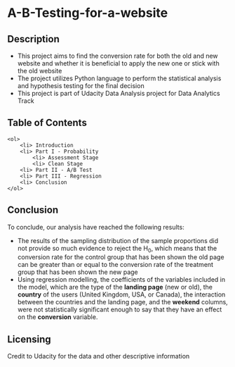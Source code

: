 # A-B-Testing-for-a-website

## Description
- This project aims to find the conversion rate for both the old and new website and whether it is beneficial to apply the new one or stick with the old website
- The project utilizes Python language to perform the statistical analysis and hypothesis testing for the final decision
- This project is part of Udacity Data Analysis project for Data Analytics Track
## Table of Contents
    <ol>
        <li> Introduction
        <li> Part I - Probability 
            <li> Assessment Stage
            <li> Clean Stage
        <li> Part II - A/B Test
        <li> Part III - Regression
        <li> Conclusion
    </ol>

## Conclusion
To conclude, our analysis have reached the following results:
    <ul>
        <li> The results of the sampling distribution of the sample proportions did not provide so much evidence to reject the H<sub>0</sub>, which means that the conversion rate for the control group that has been shown the old page can be greater than or equal to the conversion rate of the treatment group that has been shown the new page
        <li> Using regression modelling, the coefficients of the variables included in the model, which are the type of the <b>landing page</b> (new or old), the <b>country</b> of the users (United Kingdom, USA, or Canada), the interaction between the countries and the landing page, and the <b>weekend</b> columns, were not statistically significant enough to say that they have an effect on the <b>conversion</b> variable. 
    </ul>

## Licensing
Credit to Udacity for the data and other descriptive information
